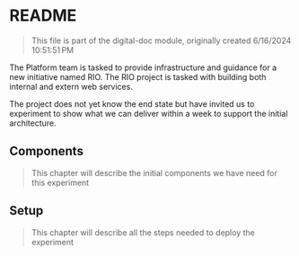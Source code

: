 # README

> This file is part of the digital-doc module, originally created 6/16/2024 10:51:51 PM

The Platform team is tasked to provide infrastructure and guidance for a new initiative named RIO. The RIO project is tasked with building both internal and extern web services.

The project does not yet know the end state but have invited us to experiment to show what we can deliver within a week to support the initial architecture.

## Components

> This chapter will describe the initial components we have need for this experiment

## Setup

> This chapter will describe all the steps needed to deploy the experiment
